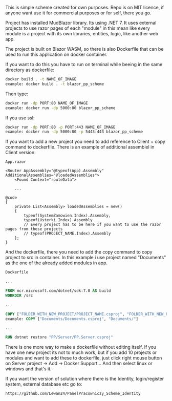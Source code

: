 This is simple scheme created for own purposes. Repo is on MIT licence, if anyone want use it for commercial purposes or for self, there you go.

Project has installed MudBlazor library. Its using .NET 7.
It uses external projects to use razor pages of each "module" in this mean like every module is a project with its own libraries, entities, logic, like another web app.

The project is built on Blazor WASM, so there is also Dockerfile that can be used to run this application on docker container.

If you want to do this you have to run on terminal while beeing in the same directory as dockerfile:
```bash
docker build . -t NAME_OF_IMAGE
example: docker build . -t blazor_pp_scheme
```

Then type:
```bash
docker run -dp PORT:80 NAME_OF_IMAGE
example: docker run -dp 5000:80 blazor_pp_scheme
```

If you use ssl:
```bash
docker run -dp PORT:80 -p PORT:443 NAME_OF_IMAGE
example: docker run -dp 5000:80 -p 5443:443 blazor_pp_scheme
```

If you want to add a new project you need to add reference to Client + copy command to dockerfile.
There is an example of additional assembiel in Client version:
```dotnet
App.razor

<Router AppAssembly="@typeof(App).Assembly" AdditionalAssemblies="@loadedAssemblies">
    <Found Context="routeData">
    
    ...
    
@code
{
    private List<Assembly> loadedAssemblies = new()
    {
        typeof(SystemZamowien.Index).Assembly,
        typeof(Usterki.Index).Assembly
        // Every project has to be here if you want to use the razor pages from these projects
        // typeof(PROJECT_NAME.Index).Assembly
    };
}

```

And the dockerfile, there you need to add the copy command to copy project to src in container.
In this example i use project named "Documents" as the one of the already added modules in app.
```dockerfile
Dockerfile

...

FROM mcr.microsoft.com/dotnet/sdk:7.0 AS build
WORKDIR /src

...

COPY ["FOLDER_WITH_NEW_PROJECT/PROJECT_NAME.csproj", "FOLDER_WITH_NEW_PROJECT/"]
example: COPY ["Documents/Documents.csproj", "Documents/"]

...

RUN dotnet restore "PP/Server/PP.Server.csproj"
```

There is one more way to make a dockerfile without editing itself. If you have one new project its not to much work, but if you add 10 projects or modules and want to add these to dockerfile, just click right mouse button on Server project -> Add -> Docker Support...
And then select linux or windows and that's it.

If you want the version of solution where there is the Identity, login/register system, external database etc go to:
```bash
https://github.com/Lewan24/PanelPracowniczy_Scheme_Identity
```
